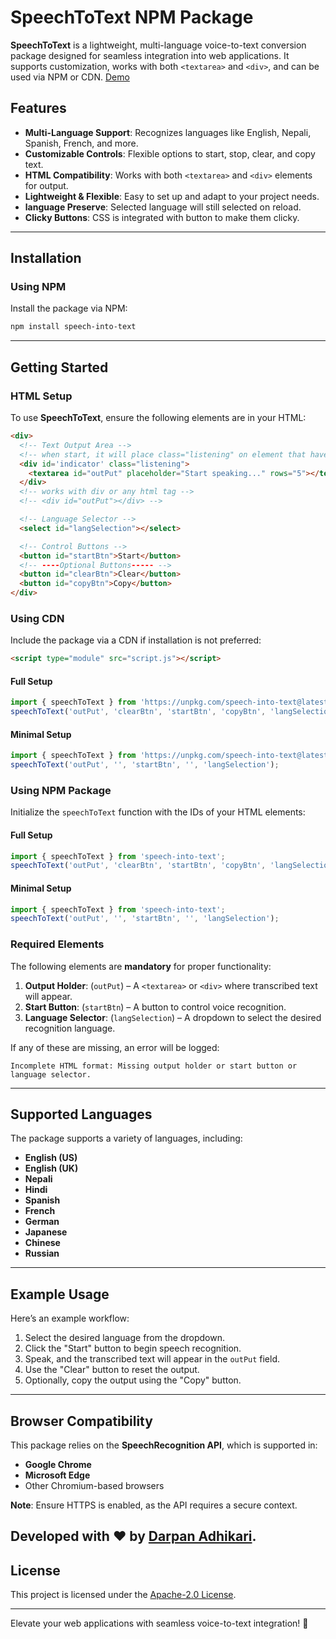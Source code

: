 # SpeechToText NPM Package  

**SpeechToText** is a lightweight, multi-language voice-to-text conversion package designed for seamless integration into web applications. It supports customization, works with both `<textarea>` and `<div>`, and can be used via NPM or CDN. [Demo](https://intotext.darpanadhikari.com.np)

## Features  

- **Multi-Language Support**: Recognizes languages like English, Nepali, Spanish, French, and more.  
- **Customizable Controls**: Flexible options to start, stop, clear, and copy text.  
- **HTML Compatibility**: Works with both `<textarea>` and `<div>` elements for output.  
- **Lightweight & Flexible**: Easy to set up and adapt to your project needs.  
- **language Preserve**: Selected language will still selected on reload.  
- **Clicky Buttons**: CSS is integrated with button to make them clicky.  

---

## Installation  

### Using NPM  

Install the package via NPM:  
```bash  
npm install speech-into-text  
```  

---

## Getting Started  

### HTML Setup  

To use **SpeechToText**, ensure the following elements are in your HTML:  

```html  
<div>  
  <!-- Text Output Area -->
  <!-- when start, it will place class="listening" on element that have id="indicator" -->
  <div id='indicator' class="listening">
    <textarea id="outPut" placeholder="Start speaking..." rows="5"></textarea>
  </div>
  <!-- works with div or any html tag -->
  <!-- <div id="outPut"></div> -->

  <!-- Language Selector -->
  <select id="langSelection"></select>  

  <!-- Control Buttons -->
  <button id="startBtn">Start</button>
  <!-- ----Optional Buttons----- -->
  <button id="clearBtn">Clear</button>
  <button id="copyBtn">Copy</button>
</div>  
```  
### Using CDN  

Include the package via a CDN if installation is not preferred:  
```html  
<script type="module" src="script.js"></script>  
```  
#### Full Setup 
```javascript 
import { speechToText } from 'https://unpkg.com/speech-into-text@latest/index.js';
speechToText('outPut', 'clearBtn', 'startBtn', 'copyBtn', 'langSelection'); 
```
#### Minimal Setup 
```javascript
import { speechToText } from 'https://unpkg.com/speech-into-text@latest/index.js';
speechToText('outPut', '', 'startBtn', '', 'langSelection');
```

### Using NPM Package

Initialize the `speechToText` function with the IDs of your HTML elements:  

#### Full Setup  
```javascript  
import { speechToText } from 'speech-into-text';
speechToText('outPut', 'clearBtn', 'startBtn', 'copyBtn', 'langSelection');

```  

#### Minimal Setup  
```javascript  
import { speechToText } from 'speech-into-text';
speechToText('outPut', '', 'startBtn', '', 'langSelection'); 
```  

### Required Elements  

The following elements are **mandatory** for proper functionality:  

1. **Output Holder**: (`outPut`) – A `<textarea>` or `<div>` where transcribed text will appear.  
2. **Start Button**: (`startBtn`) – A button to control voice recognition.  
3. **Language Selector**: (`langSelection`) – A dropdown to select the desired recognition language.  

If any of these are missing, an error will be logged:  
```plaintext  
Incomplete HTML format: Missing output holder or start button or language selector.  
```  

---

## Supported Languages  

The package supports a variety of languages, including:  

- **English (US)**  
- **English (UK)**  
- **Nepali**  
- **Hindi**  
- **Spanish**  
- **French**  
- **German**  
- **Japanese**  
- **Chinese**  
- **Russian**  

---

## Example Usage  

Here’s an example workflow:  

1. Select the desired language from the dropdown.  
2. Click the "Start" button to begin speech recognition.  
3. Speak, and the transcribed text will appear in the `outPut` field.  
4. Use the "Clear" button to reset the output.  
5. Optionally, copy the output using the "Copy" button.  

---

## Browser Compatibility  

This package relies on the **SpeechRecognition API**, which is supported in:  

- **Google Chrome**  
- **Microsoft Edge**  
- Other Chromium-based browsers  

**Note**: Ensure HTTPS is enabled, as the API requires a secure context. 

Developed with ❤️ by [Darpan Adhikari](https://www.darpanadhikari.com.np). 
---

## License  

This project is licensed under the [Apache-2.0 License](https://opensource.org/licenses/Apache-2.0).  

---

Elevate your web applications with seamless voice-to-text integration! 🚀